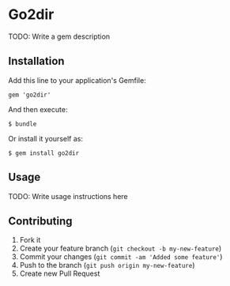 # Go2dir

TODO: Write a gem description

## Installation

Add this line to your application's Gemfile:

    gem 'go2dir'

And then execute:

    $ bundle

Or install it yourself as:

    $ gem install go2dir

## Usage

TODO: Write usage instructions here

## Contributing

1. Fork it
2. Create your feature branch (`git checkout -b my-new-feature`)
3. Commit your changes (`git commit -am 'Added some feature'`)
4. Push to the branch (`git push origin my-new-feature`)
5. Create new Pull Request
